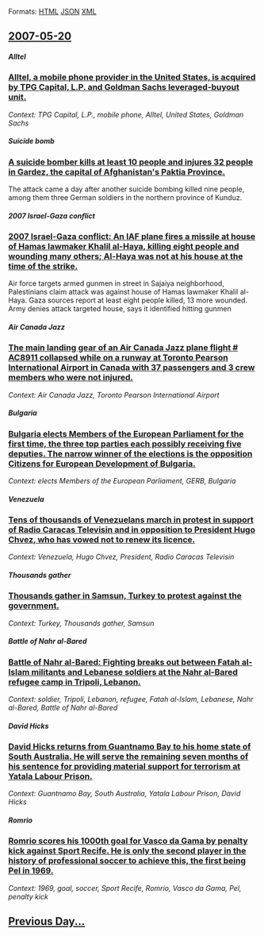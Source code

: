 
Formats: [HTML](2007/05/20/index.html)  [JSON](2007/05/20/index.json)  [XML](2007/05/20/index.xml)  

## [2007-05-20](/news/2007/05/20/index.md)

##### Alltel
### [ Alltel, a mobile phone provider in the United States, is acquired by TPG Capital, L.P. and Goldman Sachs leveraged-buyout unit. ](/news/2007/05/20/alltel-a-mobile-phone-provider-in-the-united-states-is-acquired-by-tpg-capital-l-p-and-goldman-sachs-leveraged-buyout-unit.md)
_Context: TPG Capital, L.P., mobile phone, Alltel, United States, Goldman Sachs_

##### Suicide bomb
### [ A suicide bomber kills at least 10 people and injures 32 people in Gardez, the capital of Afghanistan's Paktia Province. ](/news/2007/05/20/a-suicide-bomber-kills-at-least-10-people-and-injures-32-people-in-gardez-the-capital-of-afghanistan-s-paktia-province.md)
The attack came a day after another suicide bombing killed nine people, among them three German soldiers in the northern province of Kunduz.

##### 2007 Israel-Gaza conflict
### [ 2007 Israel-Gaza conflict: An IAF plane fires a missile at house of Hamas lawmaker Khalil al-Haya, killing eight people and wounding many others; Al-Haya was not at his house at the time of the strike. ](/news/2007/05/20/2007-israel-gaza-conflict-an-iaf-plane-fires-a-missile-at-house-of-hamas-lawmaker-khalil-al-haya-killing-eight-people-and-wounding-many-o.md)
Air force targets armed gunmen in street in Sajaiya neighborhood, Palestinians claim attack was against house of Hamas lawmaker Khalil al-Haya. Gaza sources report at least eight people killed, 13 more wounded. Army denies attack targeted house, says it identified hitting gunmen

##### Air Canada Jazz
### [ The main landing gear of an Air Canada Jazz plane flight # AC8911 collapsed while on a runway at Toronto Pearson International Airport in Canada with 37 passengers and 3 crew members who were not injured. ](/news/2007/05/20/the-main-landing-gear-of-an-air-canada-jazz-plane-flight-ac8911-collapsed-while-on-a-runway-at-toronto-pearson-international-airport-in-c.md)
_Context: Air Canada Jazz, Toronto Pearson International Airport_

##### Bulgaria
### [ Bulgaria elects Members of the European Parliament for the first time, the three top parties each possibly receiving five deputies. The narrow winner of the elections is the opposition Citizens for European Development of Bulgaria.](/news/2007/05/20/bulgaria-elects-members-of-the-european-parliament-for-the-first-time-the-three-top-parties-each-possibly-receiving-five-deputies-the-nar.md)
_Context: elects Members of the European Parliament, GERB, Bulgaria_

##### Venezuela
### [ Tens of thousands of Venezuelans march in protest in support of Radio Caracas Televisin and in opposition to President Hugo Chvez, who has vowed not to renew its licence. ](/news/2007/05/20/tens-of-thousands-of-venezuelans-march-in-protest-in-support-of-radio-caracas-television-and-in-opposition-to-president-hugo-chavez-who-ha.md)
_Context: Venezuela, Hugo Chvez, President, Radio Caracas Televisin_

##### Thousands gather
### [ Thousands gather in Samsun, Turkey to protest against the government. ](/news/2007/05/20/thousands-gather-in-samsun-turkey-to-protest-against-the-government.md)
_Context: Turkey, Thousands gather, Samsun_

##### Battle of Nahr al-Bared
### [ Battle of Nahr al-Bared: Fighting breaks out between Fatah al-Islam militants and Lebanese soldiers at the Nahr al-Bared refugee camp in Tripoli, Lebanon. ](/news/2007/05/20/battle-of-nahr-al-bared-fighting-breaks-out-between-fatah-al-islam-militants-and-lebanese-soldiers-at-the-nahr-al-bared-refugee-camp-in-tr.md)
_Context: soldier, Tripoli, Lebanon, refugee, Fatah al-Islam, Lebanese, Nahr al-Bared, Battle of Nahr al-Bared_

##### David Hicks
### [ David Hicks returns from Guantnamo Bay to his home state of South Australia. He will serve the remaining seven months of his sentence for providing material support for terrorism at Yatala Labour Prison. ](/news/2007/05/20/david-hicks-returns-from-guantanamo-bay-to-his-home-state-of-south-australia-he-will-serve-the-remaining-seven-months-of-his-sentence-for.md)
_Context: Guantnamo Bay, South Australia, Yatala Labour Prison, David Hicks_

##### Romrio
### [ Romrio scores his 1000th goal for Vasco da Gama by penalty kick against Sport Recife. He is only the second player in the history of professional soccer to achieve this, the first being Pel in 1969. ](/news/2007/05/20/romario-scores-his-1000th-goal-for-vasco-da-gama-by-penalty-kick-against-sport-recife-he-is-only-the-second-player-in-the-history-of-profe.md)
_Context: 1969, goal, soccer, Sport Recife, Romrio, Vasco da Gama, Pel, penalty kick_

## [Previous Day...](/news/2007/05/19/index.md)

